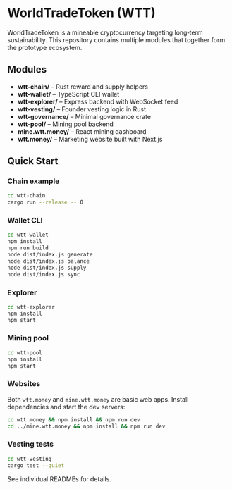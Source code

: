 # WorldTradeToken (WTT)

WorldTradeToken is a mineable cryptocurrency targeting long‑term sustainability.
This repository contains multiple modules that together form the prototype
ecosystem.

## Modules

- **wtt-chain/** – Rust reward and supply helpers
- **wtt-wallet/** – TypeScript CLI wallet
- **wtt-explorer/** – Express backend with WebSocket feed
- **wtt-vesting/** – Founder vesting logic in Rust
- **wtt-governance/** – Minimal governance crate
- **wtt-pool/** – Mining pool backend
- **mine.wtt.money/** – React mining dashboard
- **wtt.money/** – Marketing website built with Next.js

## Quick Start

### Chain example
```bash
cd wtt-chain
cargo run --release -- 0
```

### Wallet CLI
```bash
cd wtt-wallet
npm install
npm run build
node dist/index.js generate
node dist/index.js balance
node dist/index.js supply
node dist/index.js sync
```

### Explorer
```bash
cd wtt-explorer
npm install
npm start
```

### Mining pool
```bash
cd wtt-pool
npm install
npm start
```

### Websites
Both `wtt.money` and `mine.wtt.money` are basic web apps. Install dependencies
and start the dev servers:
```bash
cd wtt.money && npm install && npm run dev
cd ../mine.wtt.money && npm install && npm run dev
```

### Vesting tests
```bash
cd wtt-vesting
cargo test --quiet
```

See individual READMEs for details.
